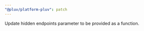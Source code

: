 ```yaml
---
"@pluv/platform-pluv": patch
---
```


Update hidden endpoints parameter to be provided as a function.
